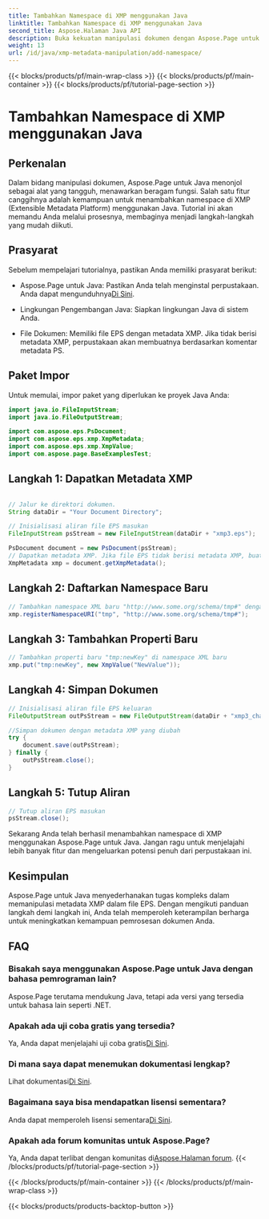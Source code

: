 ```yaml
---
title: Tambahkan Namespace di XMP menggunakan Java
linktitle: Tambahkan Namespace di XMP menggunakan Java
second_title: Aspose.Halaman Java API
description: Buka kekuatan manipulasi dokumen dengan Aspose.Page untuk Java. Pelajari cara menambahkan namespace XMP dengan mudah dalam panduan komprehensif ini.
weight: 13
url: /id/java/xmp-metadata-manipulation/add-namespace/
---
```


{{< blocks/products/pf/main-wrap-class >}}
{{< blocks/products/pf/main-container >}}
{{< blocks/products/pf/tutorial-page-section >}}

# Tambahkan Namespace di XMP menggunakan Java


## Perkenalan

Dalam bidang manipulasi dokumen, Aspose.Page untuk Java menonjol sebagai alat yang tangguh, menawarkan beragam fungsi. Salah satu fitur canggihnya adalah kemampuan untuk menambahkan namespace di XMP (Extensible Metadata Platform) menggunakan Java. Tutorial ini akan memandu Anda melalui prosesnya, membaginya menjadi langkah-langkah yang mudah diikuti.

## Prasyarat

Sebelum mempelajari tutorialnya, pastikan Anda memiliki prasyarat berikut:

-  Aspose.Page untuk Java: Pastikan Anda telah menginstal perpustakaan. Anda dapat mengunduhnya[Di Sini](https://releases.aspose.com/page/java/).

- Lingkungan Pengembangan Java: Siapkan lingkungan Java di sistem Anda.

- File Dokumen: Memiliki file EPS dengan metadata XMP. Jika tidak berisi metadata XMP, perpustakaan akan membuatnya berdasarkan komentar metadata PS.

## Paket Impor

Untuk memulai, impor paket yang diperlukan ke proyek Java Anda:

```java
import java.io.FileInputStream;
import java.io.FileOutputStream;

import com.aspose.eps.PsDocument;
import com.aspose.eps.xmp.XmpMetadata;
import com.aspose.eps.xmp.XmpValue;
import com.aspose.page.BaseExamplesTest;
```

## Langkah 1: Dapatkan Metadata XMP

```java

// Jalur ke direktori dokumen.
String dataDir = "Your Document Directory";

// Inisialisasi aliran file EPS masukan
FileInputStream psStream = new FileInputStream(dataDir + "xmp3.eps");

PsDocument document = new PsDocument(psStream);
// Dapatkan metadata XMP. Jika file EPS tidak berisi metadata XMP, buat yang baru berisi nilai dari komentar metadata PS (%%Creator, %%CreateDate, %%Title, dll.)
XmpMetadata xmp = document.getXmpMetadata();
```

## Langkah 2: Daftarkan Namespace Baru

```java
// Tambahkan namespace XML baru "http://www.some.org/schema/tmp#" dengan awalan "tmp"
xmp.registerNamespaceURI("tmp", "http://www.some.org/schema/tmp#");
```

## Langkah 3: Tambahkan Properti Baru

```java
// Tambahkan properti baru "tmp:newKey" di namespace XML baru
xmp.put("tmp:newKey", new XmpValue("NewValue"));
```

## Langkah 4: Simpan Dokumen

```java
// Inisialisasi aliran file EPS keluaran
FileOutputStream outPsStream = new FileOutputStream(dataDir + "xmp3_changed.eps");

//Simpan dokumen dengan metadata XMP yang diubah
try {
    document.save(outPsStream);
} finally {
    outPsStream.close();
}
```

## Langkah 5: Tutup Aliran

```java
// Tutup aliran EPS masukan
psStream.close();
```

Sekarang Anda telah berhasil menambahkan namespace di XMP menggunakan Aspose.Page untuk Java. Jangan ragu untuk menjelajahi lebih banyak fitur dan mengeluarkan potensi penuh dari perpustakaan ini.

## Kesimpulan

Aspose.Page untuk Java menyederhanakan tugas kompleks dalam memanipulasi metadata XMP dalam file EPS. Dengan mengikuti panduan langkah demi langkah ini, Anda telah memperoleh keterampilan berharga untuk meningkatkan kemampuan pemrosesan dokumen Anda.

## FAQ

### Bisakah saya menggunakan Aspose.Page untuk Java dengan bahasa pemrograman lain?
Aspose.Page terutama mendukung Java, tetapi ada versi yang tersedia untuk bahasa lain seperti .NET.

### Apakah ada uji coba gratis yang tersedia?
 Ya, Anda dapat menjelajahi uji coba gratis[Di Sini](https://releases.aspose.com/).

### Di mana saya dapat menemukan dokumentasi lengkap?
 Lihat dokumentasi[Di Sini](https://reference.aspose.com/page/java/).

### Bagaimana saya bisa mendapatkan lisensi sementara?
 Anda dapat memperoleh lisensi sementara[Di Sini](https://purchase.aspose.com/temporary-license/).

### Apakah ada forum komunitas untuk Aspose.Page?
 Ya, Anda dapat terlibat dengan komunitas di[Aspose.Halaman forum](https://forum.aspose.com/c/page/39).
{{< /blocks/products/pf/tutorial-page-section >}}

{{< /blocks/products/pf/main-container >}}
{{< /blocks/products/pf/main-wrap-class >}}

{{< blocks/products/products-backtop-button >}}
